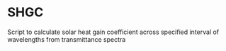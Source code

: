 # SHGC
Script to calculate solar heat gain coefficient across specified interval of wavelengths from transmittance spectra
